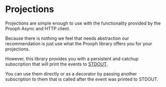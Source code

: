 # Projections

Projections are simple enough to use with the functionality provided by the Prooph Async and HTTP client.

Because there is nothing we feel that needs abstraction our recommendation is just use what the Prooph library offers you for your projections.

However, this library provides you with a persistent and catchup subscription that will print the events to [STDOUT](https://www.php.net/manual/en/features.commandline.io-streams.php).

You can use them directly or as a decorator by passing another subscription to them that is called after the event was printed to STDOUT.

